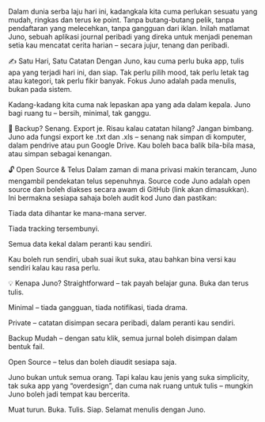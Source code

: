 Dalam dunia serba laju hari ini, kadangkala kita cuma perlukan sesuatu yang mudah, ringkas dan terus ke point. Tanpa butang-butang pelik, tanpa pendaftaran yang melecehkan, tanpa gangguan dari iklan. Inilah matlamat Juno, sebuah aplikasi journal peribadi yang direka untuk menjadi peneman setia kau mencatat cerita harian – secara jujur, tenang dan peribadi.

✍️ Satu Hari, Satu Catatan
Dengan Juno, kau cuma perlu buka app, tulis apa yang terjadi hari ini, dan siap. Tak perlu pilih mood, tak perlu letak tag atau kategori, tak perlu fikir banyak. Fokus Juno adalah pada menulis, bukan pada sistem.

Kadang-kadang kita cuma nak lepaskan apa yang ada dalam kepala. Juno bagi ruang tu – bersih, minimal, tak ganggu.

💾 Backup? Senang. Export je.
Risau kalau catatan hilang? Jangan bimbang. Juno ada fungsi export ke .txt dan .xls – senang nak simpan di komputer, dalam pendrive atau pun Google Drive. Kau boleh baca balik bila-bila masa, atau simpan sebagai kenangan.

🔓 Open Source & Telus
Dalam zaman di mana privasi makin terancam, Juno mengambil pendekatan telus sepenuhnya.
Source code Juno adalah open source dan boleh diakses secara awam di GitHub (link akan dimasukkan). Ini bermakna sesiapa sahaja boleh audit kod Juno dan pastikan:

Tiada data dihantar ke mana-mana server.

Tiada tracking tersembunyi.

Semua data kekal dalam peranti kau sendiri.

Kau boleh run sendiri, ubah suai ikut suka, atau bahkan bina versi kau sendiri kalau kau rasa perlu.

💡 Kenapa Juno?
Straightforward – tak payah belajar guna. Buka dan terus tulis.

Minimal – tiada gangguan, tiada notifikasi, tiada drama.

Private – catatan disimpan secara peribadi, dalam peranti kau sendiri.

Backup Mudah – dengan satu klik, semua jurnal boleh disimpan dalam bentuk fail.

Open Source – telus dan boleh diaudit sesiapa saja.

Juno bukan untuk semua orang. Tapi kalau kau jenis yang suka simplicity, tak suka app yang “overdesign”, dan cuma nak ruang untuk tulis – mungkin Juno boleh jadi tempat kau bercerita.

Muat turun. Buka. Tulis. Siap.
Selamat menulis dengan Juno.

